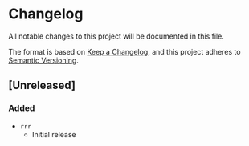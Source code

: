 # Changelog

All notable changes to this project will be documented in this file.

The format is based on [Keep a Changelog](https://keepachangelog.com/), and
this project adheres to [Semantic Versioning](https://semver.org/).

## [Unreleased]

### Added

- `rrr`
  - Initial release
